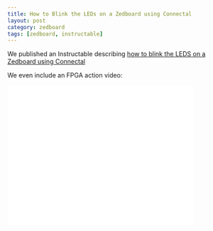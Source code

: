 ```yaml
---
title: How to Blink the LEDs on a Zedboard using Connectal
layout: post
category: zedboard
tags: [zedboard, instructable]
---
```


We published an Instructable describing [how to blink the LEDS on a Zedboard using Connectal](http://www.instructables.com/id/Blinking-the-LEDs-on-a-Zedboard-using-Bluespec-and/)

We even include an FPGA action video:

<iframe width="420" height="315" src="//www.youtube.com/embed/TAxPZCOMy8Y" frameborder="0" allowfullscreen> </iframe>


